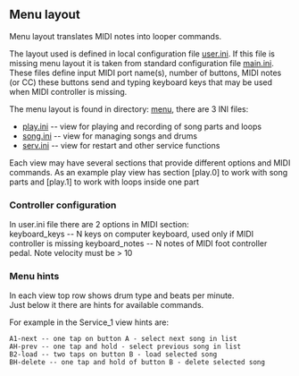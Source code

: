 ## Menu layout

Menu layout translates MIDI notes into looper commands.

The layout used is defined in local configuration file [user.ini](../user.ini).
If this file is missing menu layout it is taken from standard configuration file
[main.ini](../main.ini).
These files define input MIDI port name(s), number of buttons, MIDI notes (or CC) these buttons send and typing
keyboard keys that may be used when MIDI controller is missing.

The menu layout is found in directory: [menu](../config/menu), there are 3 INI files:

* [play.ini](../config/menu/play.ini) -- view for playing and recording of song parts and loops
* [song.ini](../config/menu/song.ini) -- view for managing songs and drums
* [serv.ini](../config/menu/serv.ini) -- view for restart and other service functions

Each view may have several sections that provide different options and MIDI commands. As an example play view has
section [play.0] to work with song parts and [play.1] to work with loops inside one part

### Controller configuration

In user.ini file there are 2 options in MIDI section:  
keyboard_keys -- N keys on computer keyboard, used only if MIDI controller is missing
keyboard_notes -- N notes of MIDI foot controller pedal. Note velocity must be > 10

### Menu hints

In each view top row shows drum type and beats per minute.  
Just below it there are hints for available commands.

For example in the Service_1 view hints are:

~~~
A1-next -- one tap on button A - select next song in list
AH-prev -- one tap and hold - select previous song in list
B2-load -- two taps on button B - load selected song
BH-delete -- one tap and hold of button B - delete selected song
~~~



